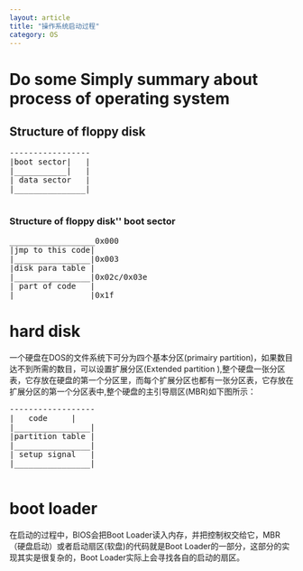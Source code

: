 ```yaml
---
layout: article
title: "操作系统启动过程"
category: OS 
---
```


# Do some Simply summary about process of operating system

## Structure of floppy disk
<pre>
-----------------
|boot sector|	|		
|___________|   |
| data sector   |
|_______________|

</pre>

### Structure of floppy disk'' boot sector 
<pre>
__________________0x000
|jmp to this code|
|________________|0x003
|disk para table |
|________________|0x02c/0x03e
| part of code   |
|_______________ |0x1f
</pre>

# hard disk
一个硬盘在DOS的文件系统下可分为四个基本分区(primairy partition)，如果数目达不到所需的数目，可以设置扩展分区(Extended partition ),整个硬盘一张分区表，它存放在硬盘的第一个分区里，而每个扩展分区也都有一张分区表，它存放在扩展分区的第一个分区表中,整个硬盘的主引导扇区(MBR)如下图所示：
<pre>
------------------
|	code     |
|________________|
|partition table |
|________________|
| setup signal   |
|________________|

</pre>

# boot loader
在启动的过程中，BIOS会把Boot Loader读入内存，并把控制权交给它，MBR（硬盘启动）或者启动扇区(软盘)的代码就是Boot Loader的一部分，这部分的实现其实是很复杂的，Boot Loader实际上会寻找各自的启动的扇区。

